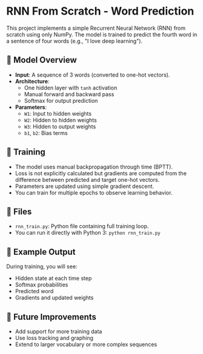 # RNN From Scratch - Word Prediction

This project implements a simple Recurrent Neural Network (RNN) from scratch using only NumPy. The model is trained to predict the fourth word in a sentence of four words (e.g., "I love deep learning").

## 🔧 Model Overview
- **Input**: A sequence of 3 words (converted to one-hot vectors).
- **Architecture**:
  - One hidden layer with `tanh` activation
  - Manual forward and backward pass
  - Softmax for output prediction
- **Parameters**:
  - `W1`: Input to hidden weights
  - `W2`: Hidden to hidden weights
  - `W3`: Hidden to output weights
  - `b1`, `b2`: Bias terms

## 🔁 Training
- The model uses manual backpropagation through time (BPTT).
- Loss is not explicitly calculated but gradients are computed from the difference between predicted and target one-hot vectors.
- Parameters are updated using simple gradient descent.
- You can train for multiple epochs to observe learning behavior.

## 📄 Files
- `rnn_train.py`: Python file containing full training loop.
- You can run it directly with Python 3: `python rnn_train.py`

## 📝 Example Output
During training, you will see:
- Hidden state at each time step
- Softmax probabilities
- Predicted word
- Gradients and updated weights

## 🚀 Future Improvements
- Add support for more training data
- Use loss tracking and graphing
- Extend to larger vocabulary or more complex sequences

